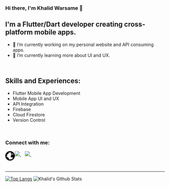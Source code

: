 ### Hi there, I'm Khalid Warsame 👋

## I'm a Flutter/Dart developer creating cross-platform mobile apps.
- 🔭 I’m currently working on my personal website and API consuming apps.
- 🌱 I’m currently learning more about UI and UX.

<br />

## Skills and Experiences:
* Flutter Mobile App Development
* Mobile App UI and UX
* API Integration
* Firebase
* Cloud Firestore
* Version Control

<br />

### Connect with me:

<p align="left">

[<img align="left" alt="khalidwar.com" width="30px" src="https://raw.githubusercontent.com/iconic/open-iconic/master/svg/globe.svg" />][website]
  
  <a href="https://www.linkedin.com/in/khalidwar/">
    <img src="https://img.shields.io/badge/linkedin-%230077B5.svg?&style=for-the-badge&logo=linkedin&logoColor=white" />
  </a>&nbsp;&nbsp;
  <a href="https://twitter.com/RealKhalidWar">
    <img src="https://img.shields.io/badge/twitter-%231DA1F2.svg?&style=for-the-badge&logo=twitter&logoColor=white" />
  </a>&nbsp;&nbsp;
  
</p>
 
<br />

---
[![Top Langs](https://github-readme-stats.vercel.app/api/top-langs/?username=KhalidWar&layout=compact)](https://github.com/anuraghazra/github-readme-stats) <img alt="Khalid's Github Stats" src="https://github-readme-stats.vercel.app/api?username=KhalidWar&show_icons=true&count_private=true" /> 
<br />



[website]: https://khalidwar.com 
[twitter]: https://twitter.com/RealKhalidWar 
[linkedin]: https://linkedin.com/in/KhalidWar
